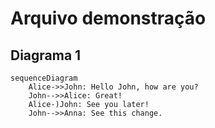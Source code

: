 # Arquivo demonstração

## Diagrama 1

```mermaid
sequenceDiagram
    Alice->>John: Hello John, how are you?
    John-->>Alice: Great!
    Alice-)John: See you later!
    John-->>Anna: See this change.
```
